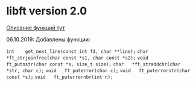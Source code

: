 # libft version 2.0

[Описание функций тут](https://microelectronics.dev/eboris/libft/wiki/%D0%9E%D0%BF%D0%B8%D1%81%D0%B0%D0%BD%D0%B8%D0%B5-%D1%84%D1%83%D0%BD%D0%BA%D1%86%D0%B8%D0%B9)

06.10.2019: Добавлены функции:

`int	get_next_line(const int fd, char **line);`
`char	*ft_strjoinfree(char const *s1, char const *s2);`
`void	ft_putnstr(char const *s, size_t size);`
`char	*ft_straddchr(char *str, char c);`
`void	ft_puterror(char c);`
`void	ft_puterrorstr(char const *s);`
`void	ft_puterrornbr(int n);`

